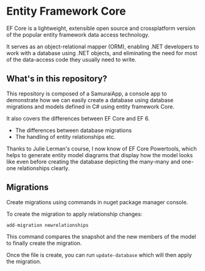 # Entity Framework Core

EF Core is a lightweight, extensible open source and crossplatform version 
of the popular entity framework data access technology.

It serves as an object-relational mapper (ORM), enabling .NET developers to work
with a database using .NET objects, and eliminating the need for most of the data-access 
code they usually need to write. 

## What's in this repository?

This repository is composed of a SamuraiApp, a console app to demonstrate how we can easily
create a database using database migrations and models defined in C# using entity framework 
Core. 

It also covers the differences between EF Core and EF 6. 
  * The differences between database migrations 
  * The handling of entity relationships
etc.

Thanks to Julie Lerman's course, I now know of EF Core Powertools, which helps to generate 
entity model diagrams that display how the model looks like even before creating the database
depicting the many-many and one-one relationships clearly. 

## Migrations

Create migrations using commands in nuget package manager console. 

To create the migration to apply relationship changes:

`add-migration newrelationships`

This command compares the snapshot and the new members of the model to finally create the migration. 

Once the file is create, you can run `update-database` which will then apply the migration. 